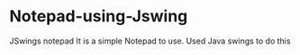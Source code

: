 # Notepad-using-Jswing
JSwings notepad 
It is a simple Notepad to use.
Used Java swings to do this 
